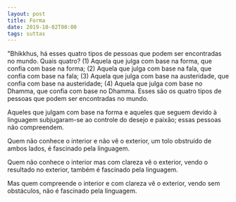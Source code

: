 ```yaml
---
layout: post
title: Forma
date: 2019-10-02T00:00
tags: suttas
---
```

"Bhikkhus, há esses quatro tipos de pessoas que podem ser encontradas no mundo. Quais quatro? (1) Aquela que julga com base na forma, que confia com base na forma; (2) Aquela que julga com base na fala, que confia com base na fala; (3) Aquela que julga com base na austeridade, que confia com base na austeridade; (4) Aquela que julga com base no Dhamma, que confia com base no Dhamma. Esses são os quatro tipos de pessoas que podem ser encontradas no mundo.

Aqueles que julgam com base na forma e aqueles que seguem devido à linguagem subjugaram-se ao controle do desejo e paixão; essas pessoas não compreendem.

Quem não conhece o interior e não vê o exterior, um tolo obstruído de ambos lados, é fascinado pela linguagem.

Quem não conhece o interior mas com clareza vê o exterior, vendo o resultado no exterior, também é fascinado pela linguagem.

Mas quem compreende o interior e com clareza vê o exterior, vendo sem obstáculos, não é fascinado pela linguagem.

